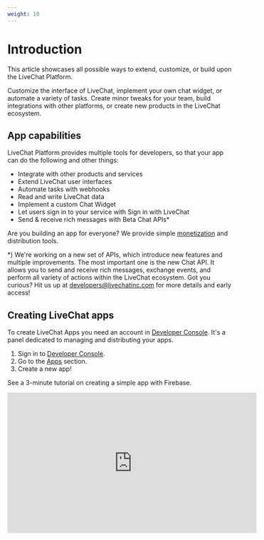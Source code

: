 ```yaml
---
weight: 10
---
```


# Introduction

This article showcases all possible ways to extend, customize, or build upon the LiveChat Platform.

Customize the interface of LiveChat, implement your own chat widget, or automate a variety of tasks. Create minor tweaks for your team, build integrations with other platforms, or create new products in the LiveChat ecosystem.

## App capabilities

LiveChat Platform provides multiple tools for developers, so that your app can do the following and other things:

- Integrate with other products and services
- Extend LiveChat user interfaces
- Automate tasks with webhooks
- Read and write LiveChat data
- Implement a custom Chat Widget
- Let users sign in to your service with Sign in with LiveChat
- Send & receive rich messages with Beta Chat APIs\*

Are you building an app for everyone? We provide simple [monetization](/docs/how-to-monetize-apps/) and distribution tools.

<div class="note">
*) We're working on a new set of APIs, which introduce new features and multiple improvements. The most important one is the new Chat API. It allows you to send and receive rich messages, exchange events, and perform all variety of actions within the LiveChat ecosystem. Got you curious? Hit us up at <a href="mailto:developers@livechatinc.com">developers@livechatinc.com</a> for more details and early access!
</div>

## Creating LiveChat apps

To create LiveChat Apps you need an account in [Developer Console](/console/). It's a panel dedicated to managing and distributing your apps.

1. Sign in to [Developer Console](/console/).
2. Go to the [Apps](/console/apps/) section.
3. Create a new app!

See a 3-minute tutorial on creating a simple app with Firebase.

<iframe width="560" height="315" src="https://www.youtube.com/embed/nZkkPm1E4G0" frameborder="0" allow="accelerometer; autoplay; encrypted-media; gyroscope; picture-in-picture" allowfullscreen></iframe>
